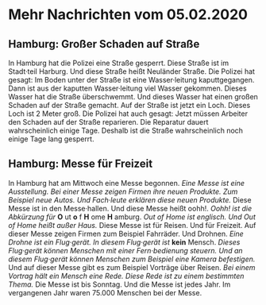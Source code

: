 # Mehr Nachrichten vom 05.02.2020


## Hamburg: Großer Schaden auf Straße
In Hamburg hat die Polizei eine Straße gesperrt. Diese Straße ist im Stadt·teil Harburg. Und diese Straße heißt Neuländer Straße. Die Polizei hat gesagt: Im Boden unter der Straße ist eine Wasser·leitung kaputtgegangen. Dann ist aus der kaputten Wasser·leitung viel Wasser gekommen. Dieses Wasser hat die Straße überschwemmt. Und dieses Wasser hat einen großen Schaden auf der Straße gemacht. Auf der Straße ist jetzt ein Loch. Dieses Loch ist 2 Meter groß. Die Polizei hat auch gesagt: Jetzt müssen Arbeiter den Schaden auf der Straße reparieren. Die Reparatur dauert wahrscheinlich einige Tage. Deshalb ist die Straße wahrscheinlich noch einige Tage lang gesperrt. 

## Hamburg: Messe für Freizeit
In Hamburg hat am Mittwoch eine Messe begonnen. 
*Eine Messe ist eine Ausstellung.* 
*Bei einer Messe zeigen Firmen ihre neuen Produkte.* 
*Zum Beispiel neue Autos.* 
*Und Fach·leute erklären diese neuen Produkte.* Diese Messe ist in den Messe·hallen. Und diese Messe heißt oohh!. 
*Oohh! ist die Abkürzung für* **O** ut **o** f **H** ome **H** amburg. 
*Out of Home ist englisch.* 
*Und Out of Home heißt außer Haus.* Diese Messe ist für Reisen. Und für Freizeit. Auf dieser Messe zeigen Firmen zum Beispiel Fahrräder. Und Drohnen. 
*Eine Drohne ist ein Flug·gerät.* 
*In diesem Flug·gerät ist* **kein** Mensch. 
*Dieses Flug·gerät können Menschen mit einer Fern·bedienung steuern.* 
*Und an diesem Flug·gerät können Menschen zum Beispiel eine Kamera befestigen.* Und auf dieser Messe gibt es zum Beispiel Vorträge über Reisen.  *Bei einem Vortrag hält ein Mensch eine Rede.*   *Diese Rede ist zu einem bestimmten Thema.*  Die Messe ist bis Sonntag. Und die Messe ist jedes Jahr. Im vergangenen Jahr waren 75.000 Menschen bei der Messe. 
